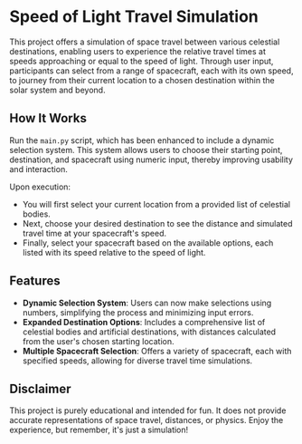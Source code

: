 # Speed of Light Travel Simulation

This project offers a simulation of space travel between various celestial destinations, enabling users to experience the relative travel times at speeds approaching or equal to the speed of light. Through user input, participants can select from a range of spacecraft, each with its own speed, to journey from their current location to a chosen destination within the solar system and beyond.

## How It Works

Run the `main.py` script, which has been enhanced to include a dynamic selection system. This system allows users to choose their starting point, destination, and spacecraft using numeric input, thereby improving usability and interaction.

Upon execution:
- You will first select your current location from a provided list of celestial bodies.
- Next, choose your desired destination to see the distance and simulated travel time at your spacecraft's speed.
- Finally, select your spacecraft based on the available options, each listed with its speed relative to the speed of light.

## Features

- **Dynamic Selection System**: Users can now make selections using numbers, simplifying the process and minimizing input errors.
- **Expanded Destination Options**: Includes a comprehensive list of celestial bodies and artificial destinations, with distances calculated from the user's chosen starting location.
- **Multiple Spacecraft Selection**: Offers a variety of spacecraft, each with specified speeds, allowing for diverse travel time simulations.

## Disclaimer

This project is purely educational and intended for fun. It does not provide accurate representations of space travel, distances, or physics. Enjoy the experience, but remember, it's just a simulation!
